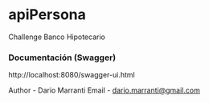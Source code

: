# apiPersona
Challenge Banco Hipotecario

 ### Documentación (Swagger)
http://localhost:8080/swagger-ui.html


Author - Dario Marranti
Email - dario.marranti@gmail.com

